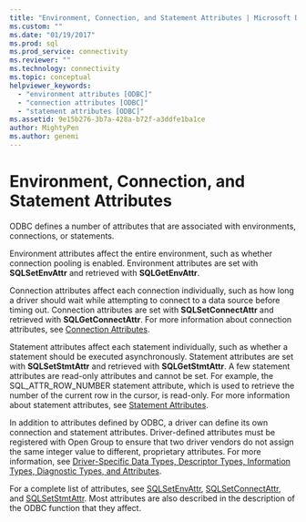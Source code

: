 ```yaml
---
title: "Environment, Connection, and Statement Attributes | Microsoft Docs"
ms.custom: ""
ms.date: "01/19/2017"
ms.prod: sql
ms.prod_service: connectivity
ms.reviewer: ""
ms.technology: connectivity
ms.topic: conceptual
helpviewer_keywords: 
  - "environment attributes [ODBC]"
  - "connection attributes [ODBC]"
  - "statement attributes [ODBC]"
ms.assetid: 9e15b276-3b7a-428a-b72f-a3ddfe1ba1ce
author: MightyPen
ms.author: genemi
---
```

# Environment, Connection, and Statement Attributes
ODBC defines a number of attributes that are associated with environments, connections, or statements.  
  
 Environment attributes affect the entire environment, such as whether connection pooling is enabled. Environment attributes are set with **SQLSetEnvAttr** and retrieved with **SQLGetEnvAttr**.  
  
 Connection attributes affect each connection individually, such as how long a driver should wait while attempting to connect to a data source before timing out. Connection attributes are set with **SQLSetConnectAttr** and retrieved with **SQLGetConnectAttr**. For more information about connection attributes, see [Connection Attributes](../../../odbc/reference/develop-app/connection-attributes.md).  
  
 Statement attributes affect each statement individually, such as whether a statement should be executed asynchronously. Statement attributes are set with **SQLSetStmtAttr** and retrieved with **SQLGetStmtAttr**. A few statement attributes are read-only attributes and cannot be set. For example, the SQL_ATTR_ROW_NUMBER statement attribute, which is used to retrieve the number of the current row in the cursor, is read-only. For more information about statement attributes, see [Statement Attributes](../../../odbc/reference/develop-app/statement-attributes.md).  
  
 In addition to attributes defined by ODBC, a driver can define its own connection and statement attributes. Driver-defined attributes must be registered with Open Group to ensure that two driver vendors do not assign the same integer value to different, proprietary attributes. For more information, see [Driver-Specific Data Types, Descriptor Types, Information Types, Diagnostic Types, and Attributes](../../../odbc/reference/develop-app/driver-specific-data-types-descriptor-information-diagnostic.md).  
  
 For a complete list of attributes, see [SQLSetEnvAttr](../../../odbc/reference/syntax/sqlsetenvattr-function.md), [SQLSetConnectAttr](../../../odbc/reference/syntax/sqlsetconnectattr-function.md), and [SQLSetStmtAttr](../../../odbc/reference/syntax/sqlsetstmtattr-function.md). Most attributes are also described in the description of the ODBC function that they affect.
